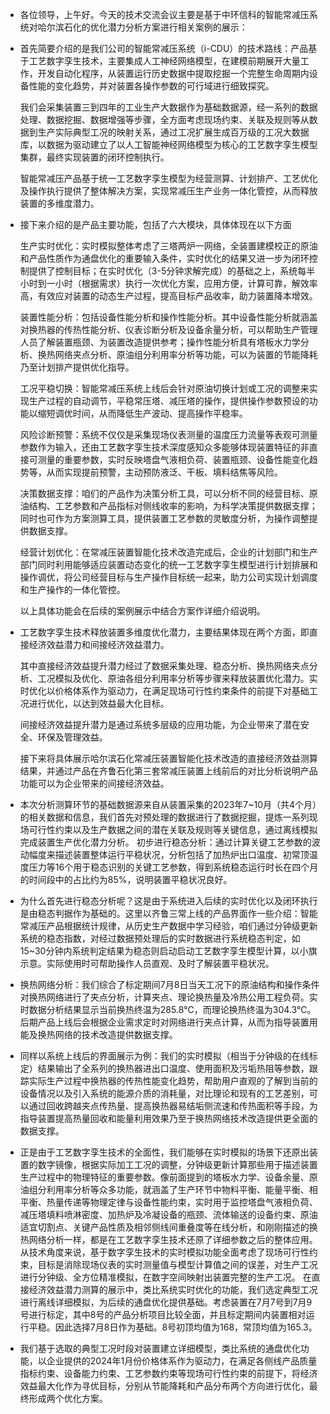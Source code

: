 - 各位领导，上午好。今天的技术交流会议主要是基于中环信科的智能常减压系统对哈尔滨石化的优化潜力分析方案进行相关案例的展示：
- 首先简要介绍的是我们公司的智能常减压系统（i-CDU）的技术路线：产品基于工艺数字孪生技术，主要集成人工神经网络模型，在建模前期展开大量工作，开发自动化程序，从装置运行历史数据中提取挖掘一个完整生命周期内设备性能的变化趋势，并对装置各操作参数的可行域进行细致探究。
  
  我们会采集装置三到四年的工业生产大数据作为基础数据源，经一系列的数据处理、数据挖掘、数据增强等步骤，全方面考虑现场约束、关联及规则等从数据到生产实际典型工况的映射关系，通过工况扩展生成百万级的工况大数据库，以数据为驱动建立了以人工智能神经网络模型为核心的工艺数字孪生模型集群，最终实现装置的闭环控制执行。
  
  智能常减压产品基于统一工艺数字孪生模型为经营测算、计划排产、工艺优化及操作执行提供了整体解决方案，实现常减压生产业务一体化管控，从而释放装置的多维度潜力。
- 接下来介绍的是产品主要功能，包括了六大模块，具体体现在以下方面
  
  生产实时优化：实时模拟整体考虑了三塔两炉一网络，全装置建模校正的原油和产品性质作为通盘优化的重要输入条件，实时优化的结果又进一步为闭环控制提供了控制目标；在实时优化（3-5分钟求解完成）的基础之上，系统每半小时到一小时（根据需求）执行一次优化方案，应用方便，计算可靠，解效率高，有效应对装置的动态生产过程，提高目标产品收率，助力装置降本增效。
  
  装置性能分析：包括设备性能分析和操作性能分析。其中设备性能分析就涵盖对换热器的传热性能分析、仪表诊断分析及设备余量分析，可以帮助生产管理人员了解装置瓶颈、为装置改造提供参考；操作性能分析具有塔板水力学分析、换热网络夹点分析、原油组分利用率分析等功能，可以为装置的节能降耗乃至计划排产提供优化指导。
  
  工况平稳切换：智能常减压系统上线后会针对原油切换计划或工况的调整来实现生产过程的自动调节，平稳常压塔、减压塔的操作，提供操作参数预设的功能以缩短调优时间，从而降低生产波动、提高操作平稳率。
  
  风险诊断预警：系统不仅仅是采集现场仪表测量的温度压力流量等表观可测量参数作为输入，还由工艺数字孪生技术深度感知众多能够体现装置特征的非直接可测量的重要参数，实时反映塔盘气液相负荷、装置瓶颈、设备性能变化趋势等，从而实现提前预警，主动预防液泛、干板、填料结焦等风险。
  
  决策数据支撑：咱们的产品作为决策分析工具，可以分析不同的经营目标、原油结构、工艺参数和产品指标对侧线收率的影响，为科学决策提供数据支撑；同时也可作为方案测算工具，提供装置工艺参数的灵敏度分析，为操作调整提供数据支撑。
  
  经营计划优化：在常减压装置智能化技术改造完成后，企业的计划部门和生产部门同时利用能够适应装置动态变化的统一工艺数字孪生模型进行计划排展和操作调优，将公司经营目标与生产操作目标统一起来，助力公司实现计划调度和生产操作的一体化管控。
  
  以上具体功能会在后续的案例展示中结合方案作详细介绍说明。
- 工艺数字孪生技术释放装置多维度优化潜力，主要结果体现在两个方面，即直接经济效益潜力和间接经济效益潜力。
  
  其中直接经济效益提升潜力经过了数据采集处理、稳态分析、换热网络夹点分析、工况模拟及优化、原油各组分利用率分析等步骤来释放装置优化潜力。实时优化以价格体系作为驱动力，在满足现场可行性约束条件的前提下对基础工况进行优化，以达到效益最大化目标。
  
  间接经济效益提升潜力是通过系统多层级的应用功能，为企业带来了潜在安全、环保及管理效益。
  
  接下来将具体展示哈尔滨石化常减压装置智能化技术改造的直接经济效益测算结果，并通过产品在齐鲁石化第三套常减压装置上线前后的对比分析说明产品功能可以为企业带来的间接经济效益。
- 本次分析测算环节的基础数据源来自从装置采集的2023年7~10月（共4个月）的相关数据和信息，我们首先对预处理的数据进行了数据挖掘，提炼一系列现场可行性约束以及生产数据之间的潜在关联及规则等关键信息，通过离线模拟完成装置生产优化潜力分析。
  初步进行稳态分析：通过计算关键工艺参数的波动幅度来描述装置整体运行平稳状况，分析包括了加热炉出口温度、初常顶温度压力等16个用于稳态识别的关键工艺参数，得到系统稳态运行时长在四个月的时间段中的占比约为85%，说明装置平稳状况良好。
- 为什么首先进行稳态分析呢？这是由于系统进入后续的实时优化以及闭环执行是由稳态判据作为基础的。这里以齐鲁三常上线的产品界面作一些介绍：智能常减压产品根据统计规律，从历史生产数据中学习经验，咱们通过分钟级更新系统的稳态指数，对经过数据预处理后的实时数据进行系统稳态判定，如15~30分钟内系统判定结果为稳态则启动启动工艺数字孪生模型计算，以小旗示意。实际使用时可帮助操作人员直观、及时了解装置平稳状况。
- 换热网络分析：我们综合了标定期间7月8日当天工况下的原油结构和操作条件对换热网络进行了夹点分析，计算夹点、理论换热量及冷热公用工程负荷。实时数据分析结果显示当前换热终温为285.8℃，而理论换热终温为304.3℃。
  后期产品上线后会根据企业需求定时对网络进行夹点计算，从而为指导装置用能及换热网络的技术改造提供数据支撑。
- 同样以系统上线后的界面展示为例：我们的实时模拟（相当于分钟级的在线标定）结果输出了全系列的换热器进出口温度、使用面积及污垢热阻等参数，跟踪实际生产过程中换热器的传热性能变化趋势，帮助用户直观的了解到当前的设备情况以及引入系统的能源介质的消耗量，对比理论和现有的工艺差别，可以通过回收跨越夹点传热量、提高换热器易结垢侧流速和传热面积等手段，为指导装置提高热量回收和能量利用效果乃至于换热网络技术改造提供更全面的数据支撑。
- 正是由于工艺数字孪生技术的全面性，我们能够在实时模拟的场景下还原出装置的数字镜像，根据实际加工工况的调整，分钟级更新计算那些用于描述装置生产过程中的物理特征的重要参数。像前面提到的塔板水力学、设备余量、原油组分利用率分析等众多功能，就涵盖了生产环节中物料平衡、能量平衡、相平衡、热量传递等物理定律与设备性能约束，实时用于监控塔盘气液相负荷、减压塔填料喷淋密度、加热炉及冷凝设备的瓶颈、流体输送的设备约束、原油适宜切割点、关键产品性质及相邻侧线间重叠度等在线分析，和刚刚描述的换热网络分析一样，都是在工艺数字孪生技术还原了详细参数之后的整体应用。从技术角度来说，基于数字孪生技术的实时模拟功能全面考虑了现场可行性约束，目标是消除现场仪表的实时测量值与模型计算值之间的误差，对生产工况进行分钟级、全方位精准模拟，在数字空间映射出装置完整的生产工况。
  在直接经济效益潜力测算的展示中，类比系统实时优化的功能，我们选定典型工况进行离线详细模拟，为后续的通盘优化提供基础。考虑装置在7月7号到7月9号进行标定，其中8号的产品分析项目比较全面，并且标定期间内装置相对运行平稳。因此选择7月8日作为基础。8号初顶均值为168，常顶均值为165.3。
- 我们基于选取的典型工况时段对装置建立详细模型，类比系统的通盘优化功能，以企业提供的2024年1月份价格体系作为驱动力，在满足各侧线产品质量指标约束、设备能力约束、工艺参数约束等现场可行性约束的前提下，将经济效益最大化作为寻优目标，分别从节能降耗和产品分布两个方向进行优化，最终形成两个优化方案。